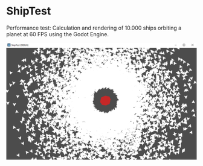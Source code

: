 # ShipTest
Performance test: Calculation and rendering of 10.000 ships orbiting a planet at 60 FPS using the Godot Engine.

![screenshot](screenshot.png)
